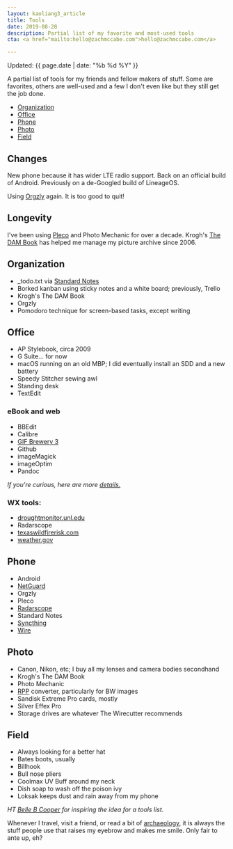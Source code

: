 ```yaml
---
layout: kaoliang3_article
title: Tools
date: 2019-08-28
description: Partial list of my favorite and most-used tools
cta: <a href="mailto:hello@zachmccabe.com">hello@zachmccabe.com</a>

---
```



Updated: {{ page.date | date: "%b %d %Y" }}

A partial list of tools for my friends and fellow makers of stuff. Some are favorites, others are well-used and a few I don't even like but they still get the job done.

+ [Organization](https://www.zachmccabe.com/tools.html#organization) 
+ [Office](https://www.zachmccabe.com/tools.html#office)
+ [Phone](https://www.zachmccabe.com/tools.html#phone)
+ [Photo](https://www.zachmccabe.com/tools.html#photo)
+ [Field](https://www.zachmccabe.com/tools.html#field)



## Changes

New phone because it has wider LTE radio support. Back on an official build of Android. Previously on a de-Googled build of LineageOS.

Using [Orgzly](http://www.orgzly.com/) again. It is too good to quit!



## Longevity

I've been using [Pleco](https://www.pleco.com) and Photo Mechanic for over a decade. Krogh's [The DAM Book](https://www.thedambook.com) has helped me manage my picture archive since 2006.



## Organization

+ _todo.txt via [Standard Notes](https://www.standardnotes.org)
+ Borked kanban using sticky notes and a white board; previously, Trello
+ Krogh's The DAM Book
+ Orgzly
+ Pomodoro technique for screen-based tasks, except writing



## Office

+ AP Stylebook, circa 2009
+ G Suite… for now
+ macOS running on an old MBP; I did eventually install an SDD and a new battery
+ Speedy Stitcher sewing awl
+ Standing desk
+ TextEdit


### eBook and web

+ BBEdit
+ Calibre
+ [GIF Brewery 3](https://gfycat.com/gifbrewery)
+ Github
+ imageMagick
+ imageOptim
+ Pandoc

*If you're curious, here are more [details.]()*


### WX tools:

+ [droughtmonitor.unl.edu](https://droughtmonitor.unl.edu/CurrentMap/StateDroughtMonitor.aspx?TX)
+ Radarscope
+ [texaswildfirerisk.com](https://texaswildfirerisk.com/Map/Public/)
+ [weather.gov](https://www.weather.gov/)



## Phone

+ Android
+ [NetGuard](https://www.netguard.me/)
+ Orgzly
+ Pleco
+ [Radarscope](https://www.radarscope.app/)
+ Standard Notes
+ [Syncthing](https://syncthing.net/)
+ [Wire](https://wire.com/en/)




## Photo

+ Canon, Nikon, etc; I buy all my lenses and camera bodies secondhand
+ Krogh's The DAM Book
+ Photo Mechanic
+ [RPP](http://www.raw-photo-processor.com) converter, particularly for BW images
+ Sandisk Extreme Pro cards, mostly
+ Silver Effex Pro
+ Storage drives are whatever The Wirecutter recommends


## Field

+ Always looking for a better hat
+ Bates boots, usually
+ Billhook
+ Bull nose pliers
+ Coolmax UV Buff around my neck
+ Dish soap to wash off the poison ivy
+ Loksak keeps dust and rain away from my phone



*HT [Belle B Cooper](http://bellebcooper.com/) for inspiring the idea for a tools list.*

Whenever I travel, visit a friend, or read a bit of [archaeology,](https://archive.org/details/StoneAgeEconomics_201611/page/n31) it is always the stuff people use that raises my eyebrow and makes me smile. Only fair to ante up, eh?
